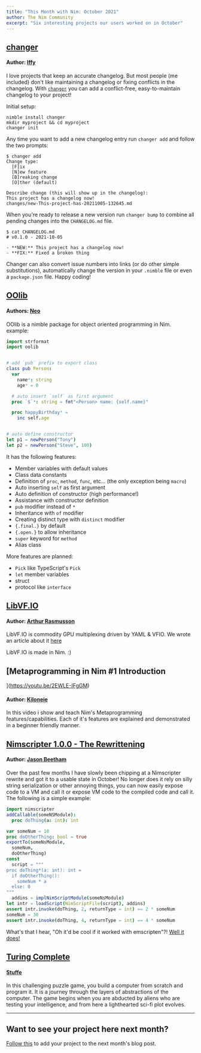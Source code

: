```yaml
---
title: "This Month with Nim: October 2021"
author: The Nim Community
excerpt: "Six interesting projects our users worked on in October"
---
```



## [changer](https://github.com/iffy/changer)

#### Author: [Iffy](https://github.com/iffy)

I love projects that keep an accurate changelog. But most people (me included) don't like maintaining a changelog or fixing conflicts in the changelog. With [`changer`](github.com/iffy/changer) you can add a conflict-free, easy-to-maintain changelog to your project!

Initial setup:

```
nimble install changer
mkdir myproject && cd myproject
changer init
```

Any time you want to add a new changelog entry run `changer add` and follow the two prompts:

```
$ changer add
Change type:
  [F]ix
  [N]ew feature
  [B]reaking change
  [O]ther (default)

Describe change (this will show up in the changelog): 
This project has a changelog now!
changes/new-This-project-has-20211005-132645.md
```

When you're ready to release a new version run `changer bump` to combine all pending changes into the `CHANGELOG.md` file.

```
$ cat CHANGELOG.md 
# v0.1.0 - 2021-10-05

- **NEW:** This project has a changelog now!
- **FIX:** Fixed a broken thing
```

Changer can also convert issue numbers into links (or do other simple substitutions), automatically change the version in your `.nimble` file or even a `package.json` file. Happy coding!



## [OOlib](https://github.com/Glasses-Neo/OOlib)

#### Authors: [Neo](https://github.com/Glasses-Neo)

OOlib is a nimble package for object oriented programming in Nim.
example:
```nim
import strformat
import oolib


# add `pub` prefix to export class
class pub Person:
  var
    name*: string
    age* = 0

  # auto insert `self` as first argument
  proc `$`*: string = fmt"<Person> name: {self.name}"

  proc happyBirthday* =
    inc self.age


# auto define constructor
let p1 = newPerson("Tony")
let p2 = newPerson("Steve", 100)
```
It has the following features:
- Member variables with default values
- Class data constants
- Definition of `proc`, `method`, `func`, etc... (the only exception being `macro`)
- Auto inserting `self` as first argument
- Auto definition of constructor (high performance!)
- Assistance with constructor definition
- `pub` modifier instead of `*`
- Inheritance with `of` modifier
- Creating distinct type with `distinct` modifier
- `{.final.}` by default
- `{.open.}` to allow inheritance
- `super` keyword for `method`
- Alias class

More features are planned:
- `Pick` like TypeScript's `Pick`
- `let` member variables
- struct
- protocol like `interface`


## [LibVF.IO](https://libvf.io)

#### Author: [Arthur Rasmusson](https://github.com/arthurrasmusson)

LibVF.IO is commodity GPU multiplexing driven by YAML & VFIO. 
We wrote an article about it [here](https://telegra.ph/LibVFIO-A-Vendor-Neutral-GPU-Multiplexing-Tool-09-27)

LibVF.IO is made in Nim. :)


## [Metaprogramming in Nim #1 Introduction
](https://youtu.be/2EWLE-IFgGM)

#### Author: [Kiloneie](hhttps://github.com/Kiloneie)

In this video i show and teach Nim's Metaprogramming features/capabilities. Each of it's features are explained and demonstrated in a beginner friendly manner.

## [Nimscripter 1.0.0 - The Rewrittening](https://github.com/beef331/nimscripter)

#### Author: [Jason Beetham](https://github.com/beef331)

Over the past few months I have slowly been chipping at a Nimscripter rewrite and got it to a usable state in October!
No longer does it rely on silly string serialization or other annoying things, you can now easily expose code to a VM and call it or expose VM code to the compiled code and call it. 
The following is a simple example:
```nim
import nimscripter
addCallable(someNSModule):
  proc doThing(a: int): int

var someNum = 10
proc doOtherThing: bool = true
exportTo(someNsModule,
  someNum,
  doOtherThing)
const
  script = """
proc doThing*(a: int): int = 
  if doOtherThing():
    someNum * a
  else: 0
"""
  addins = implNimScriptModule(someNsModule)
let intr = loadScript(NimScriptFile(script), addins)
assert intr.invoke(doThing, 2, returnType = int) == 2 * someNum
someNum = 30
assert intr.invoke(doThing, 4, returnType = int) == 4 * someNum
```
What's that I hear, "Oh it'd be cool if it worked with emscripten"?!
[Well it does!](https://www.jasonbeetham.com/snake/nicoscripter.html)

## [Turing Complete](https://store.steampowered.com/app/1444480/Turing_Complete/)

#### [Stuffe](https://github.com/Stuffe)
In this challenging puzzle game, you build a computer from scratch and program it.
It is a journey through the layers of abstractions of the computer.
The game begins when you are abducted by aliens who are testing your intelligence, and from here a lighthearted sci-fi plot evolves.

----

## Want to see your project here next month?

[Follow this](https://github.com/beef331/website#adding-your-project-to-month-with-nim)
to add your project to the next month's blog post.
